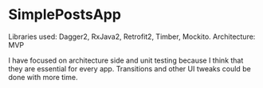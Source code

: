 # SimplePostsApp
Libraries used: Dagger2, RxJava2, Retrofit2, Timber, Mockito.
Architecture: MVP

I have focused on architecture side and unit testing because I think that they are essential for every app. Transitions and other UI tweaks could be done with more time. 
